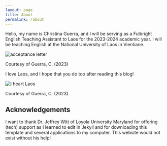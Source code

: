 ```yaml
---
layout: page
title: About
permalink: /about
---
```


Hello, my name is Christina Guerra, and I will be serving as a Fulbright English Teaching Assistant to Laos for the 2023-2024 academic year. I will be teaching English at the National University of Laos in Vientiane.

![acceptance letter](https://lh3.googleusercontent.com/pw/AIL4fc8VUdkxZoqJkx29jtM_cfN0C-MUwylKJPPhmym0FDc507om4mQIoeLKAJ7rKtRL32XAZwNtP66-OhCiLsk62TUZfzEZWGXMSaV-JOQWhblh_nn9CC2Q=w500)

Courtesy of Guerra, C. (2023)

I love Laos, and I hope that you do too after reading this blog!

![I heart Laos](https://lh3.googleusercontent.com/pw/AIL4fc-vsLgePgm6a_1SUGSSLNoIw0BCA--e3k_qP0jh32Lfg-nVe5AF2nPhLxRs58C6cr81qhxFG-OPntBQmMy1NSmPImW_HSOL8OstJE2l1FLKj8OIhi-e=w500)

Courtesy of Guerra, C. (2023)

## Acknowledgements
I want to thank Dr. Jeffrey Witt of Loyola University Maryland for offering (tech) support as I learned to edit in Jekyll and for downloading this template and several applications to my computer. This website would not exist without his help!